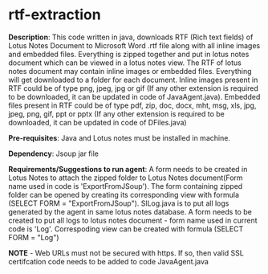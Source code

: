 # rtf-extraction
**Description**:
This code written in java, downloads RTF (Rich text fields) of Lotus Notes Document to Microsoft Word .rtf file along with all inline images and embedded files.
Everything is zipped together and put in lotus notes document which can be viewed in a lotus notes view.
The RTF of lotus notes document may contain inline images or embedded files. Everything will get downloaded to a folder for each document.
Inline images present in RTF could be of type png, jpeg, jpg or gif (If any other extension is required to be downloaded, it can be updated in code of JavaAgent.java).
Embedded files present in RTF could be of type pdf, zip, doc, docx, mht, msg, xls, jpg, jpeg, png, gif, ppt or pptx (If any other extension is required to be downloaded, it can be updated in code of DFiles.java)

**Pre-requisites**:
Java and Lotus notes must be installed in machine.

**Dependency**:
Jsoup jar file

**Requirements/Suggestions to run agent**:
A form needs to be created in Lotus Notes to attach the zipped folder to Lotus Notes document(Form name used in code is 'ExportFromJSoup').
The form containing zipped folder can be opened by creating its corresponding view with formula (SELECT FORM = "ExportFromJSoup").
SlLog.java is to put all logs generated by the agent in same lotus notes database.
A form needs to be created to put all logs to lotus notes document - form name used in current code is 'Log'.
Correspoding view can be created with formula (SELECT FORM = "Log")

**NOTE** - Web URLs must not be secured with https. If so, then valid SSL certifcation code needs to be added to code JavaAgent.java
